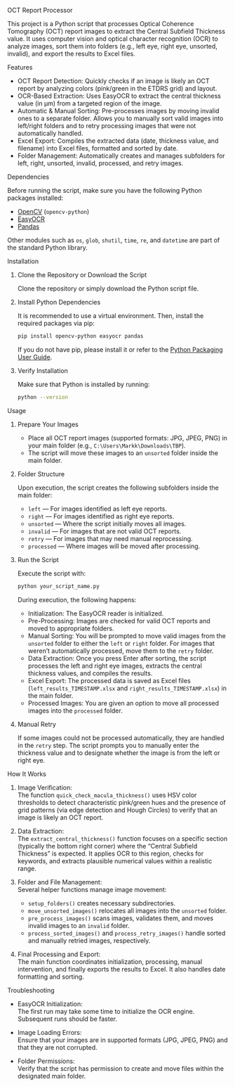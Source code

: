 OCT Report Processor

This project is a Python script that processes Optical Coherence Tomography (OCT) report images to extract the Central Subfield Thickness value. It uses computer vision and optical character recognition (OCR) to analyze images, sort them into folders (e.g., left eye, right eye, unsorted, invalid), and export the results to Excel files.

 Features

- OCT Report Detection: Quickly checks if an image is likely an OCT report by analyzing colors (pink/green in the ETDRS grid) and layout.
- OCR-Based Extraction: Uses EasyOCR to extract the central thickness value (in µm) from a targeted region of the image.
- Automatic & Manual Sorting: Pre-processes images by moving invalid ones to a separate folder. Allows you to manually sort valid images into left/right folders and to retry processing images that were not automatically handled.
- Excel Export: Compiles the extracted data (date, thickness value, and filename) into Excel files, formatted and sorted by date.
- Folder Management: Automatically creates and manages subfolders for left, right, unsorted, invalid, processed, and retry images.

 Dependencies

Before running the script, make sure you have the following Python packages installed:

- [OpenCV](https://opencv.org/) (`opencv-python`)
- [EasyOCR](https://github.com/JaidedAI/EasyOCR)
- [Pandas](https://pandas.pydata.org/)

Other modules such as `os`, `glob`, `shutil`, `time`, `re`, and `datetime` are part of the standard Python library.

 Installation

1. Clone the Repository or Download the Script

   Clone the repository or simply download the Python script file.

2. Install Python Dependencies

   It is recommended to use a virtual environment. Then, install the required packages via pip:

   ```bash
   pip install opencv-python easyocr pandas
   ```

   If you do not have pip, please install it or refer to the [Python Packaging User Guide](https://packaging.python.org/tutorials/installing-packages/).

3. Verify Installation

   Make sure that Python is installed by running:

   ```bash
   python --version
   ```

 Usage

1. Prepare Your Images

   - Place all OCT report images (supported formats: JPG, JPEG, PNG) in your main folder (e.g., `C:\Users\Markk\Downloads\TBP`).
   - The script will move these images to an `unsorted` folder inside the main folder.

2. Folder Structure

   Upon execution, the script creates the following subfolders inside the main folder:

   - `left` — For images identified as left eye reports.
   - `right` — For images identified as right eye reports.
   - `unsorted` — Where the script initially moves all images.
   - `invalid` — For images that are not valid OCT reports.
   - `retry` — For images that may need manual reprocessing.
   - `processed` — Where images will be moved after processing.

3. Run the Script

   Execute the script with:

   ```bash
   python your_script_name.py
   ```

   During execution, the following happens:
   
   - Initialization: The EasyOCR reader is initialized.
   - Pre-Processing: Images are checked for valid OCT reports and moved to appropriate folders.
   - Manual Sorting: You will be prompted to move valid images from the `unsorted` folder to either the `left` or `right` folder. For images that weren’t automatically processed, move them to the `retry` folder.
   - Data Extraction: Once you press Enter after sorting, the script processes the left and right eye images, extracts the central thickness values, and compiles the results.
   - Excel Export: The processed data is saved as Excel files (`left_results_TIMESTAMP.xlsx` and `right_results_TIMESTAMP.xlsx`) in the main folder.
   - Processed Images: You are given an option to move all processed images into the `processed` folder.

4. Manual Retry

   If some images could not be processed automatically, they are handled in the `retry` step. The script prompts you to manually enter the thickness value and to designate whether the image is from the left or right eye.

 How It Works

1. Image Verification:  
   The function `quick_check_macula_thickness()` uses HSV color thresholds to detect characteristic pink/green hues and the presence of grid patterns (via edge detection and Hough Circles) to verify that an image is likely an OCT report.

2. Data Extraction:  
   The `extract_central_thickness()` function focuses on a specific section (typically the bottom right corner) where the “Central Subfield Thickness” is expected. It applies OCR to this region, checks for keywords, and extracts plausible numerical values within a realistic range.

3. Folder and File Management:  
   Several helper functions manage image movement:
   - `setup_folders()` creates necessary subdirectories.
   - `move_unsorted_images()` relocates all images into the `unsorted` folder.
   - `pre_process_images()` scans images, validates them, and moves invalid images to an `invalid` folder.
   - `process_sorted_images()` and `process_retry_images()` handle sorted and manually retried images, respectively.

4. Final Processing and Export:  
   The main function coordinates initialization, processing, manual intervention, and finally exports the results to Excel. It also handles date formatting and sorting.

 Troubleshooting

- EasyOCR Initialization:  
  The first run may take some time to initialize the OCR engine. Subsequent runs should be faster.

- Image Loading Errors:  
  Ensure that your images are in supported formats (JPG, JPEG, PNG) and that they are not corrupted.

- Folder Permissions:  
  Verify that the script has permission to create and move files within the designated main folder.

